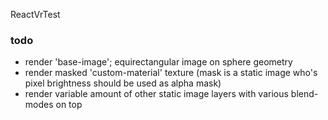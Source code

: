 ReactVrTest

### todo
* render 'base-image'; equirectangular image on sphere geometry
* render masked 'custom-material' texture (mask is a static image who's pixel brightness should be used as alpha mask)
* render variable amount of other static image layers with various blend-modes on top
